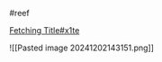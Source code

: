 #reef 

[Fetching Title#x1te](https://www.reef2reef.com/threads/has-anyone-created-a-full-raspberry-pi-aquarium-monitoring-control-system.264093/page-4)


![[Pasted image 20241202143151.png]]